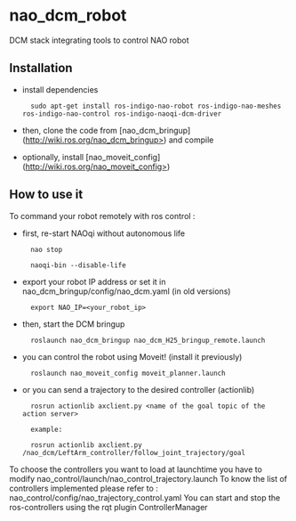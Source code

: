 nao_dcm_robot
=============

DCM stack integrating tools to control NAO robot

Installation
------------
- install dependencies

        sudo apt-get install ros-indigo-nao-robot ros-indigo-nao-meshes ros-indigo-nao-control ros-indigo-naoqi-dcm-driver

- then, clone the code from [nao_dcm_bringup] (http://wiki.ros.org/nao_dcm_bringup>) and compile

- optionally, install [nao_moveit_config] (http://wiki.ros.org/nao_moveit_config>)

How to use it
-------------

To command your robot remotely with ros control :

- first, re-start NAOqi without autonomous life

        nao stop
    
        naoqi-bin --disable-life

- export your robot IP address or set it in nao_dcm_bringup/config/nao_dcm.yaml (in old versions)

        export NAO_IP=<your_robot_ip>
    
- then, start the DCM bringup

        roslaunch nao_dcm_bringup nao_dcm_H25_bringup_remote.launch

- you can control the robot using Moveit! (install it previously)

        roslaunch nao_moveit_config moveit_planner.launch

- or you can send a trajectory to the desired controller (actionlib)

        rosrun actionlib axclient.py <name of the goal topic of the action server>

        example:

        rosrun actionlib axclient.py /nao_dcm/LeftArm_controller/follow_joint_trajectory/goal

To choose the controllers you want to load at launchtime you have to modify nao_control/launch/nao_control_trajectory.launch
To know the list of controllers implemented please refer to : nao_control/config/nao_trajectory_control.yaml 
You can start and stop the ros-controllers using the rqt plugin ControllerManager
